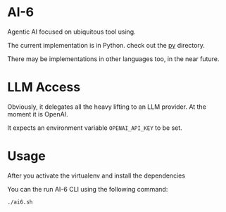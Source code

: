 # AI-6
Agentic AI focused on ubiquitous tool using.

The current implementation is in Python. check out the [py](py/README.MD) directory.

There may be implementations in other languages too, in the near future.

# LLM Access

Obviously, it delegates all the heavy lifting to an LLM provider. At the moment it is OpenAI.

It expects an environment variable `OPENAI_API_KEY` to be set.

# Usage

After you activate the virtualenv and install the dependencies

You can the run AI-6 CLI using the following command:

```
./ai6.sh
```





